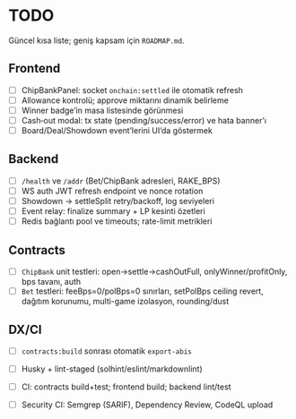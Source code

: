 # TODO

Güncel kısa liste; geniş kapsam için `ROADMAP.md`.

## Frontend
- [ ] ChipBankPanel: socket `onchain:settled` ile otomatik refresh
- [ ] Allowance kontrolü; approve miktarını dinamik belirleme
- [ ] Winner badge’in masa listesinde görünmesi
- [ ] Cash‑out modal: tx state (pending/success/error) ve hata banner’ı
- [ ] Board/Deal/Showdown event’lerini UI’da göstermek

## Backend
- [ ] `/health` ve `/addr` (Bet/ChipBank adresleri, RAKE_BPS)
- [ ] WS auth JWT refresh endpoint ve nonce rotation
- [ ] Showdown → settleSplit retry/backoff, log seviyeleri
- [ ] Event relay: finalize summary + LP kesinti özetleri
- [ ] Redis bağlantı pool ve timeouts; rate-limit metrikleri

## Contracts
- [ ] `ChipBank` unit testleri: open→settle→cashOutFull, onlyWinner/profitOnly, bps tavanı, auth
- [ ] `Bet` testleri: feeBps=0/polBps=0 sınırları, setPolBps ceiling revert, dağıtım korunumu, multi-game izolasyon, rounding/dust

## DX/CI
- [ ] `contracts:build` sonrası otomatik `export-abis`
- [ ] Husky + lint-staged (solhint/eslint/markdownlint)
- [ ] CI: contracts build+test; frontend build; backend lint/test
- [ ] Security CI: Semgrep (SARIF), Dependency Review, CodeQL upload


